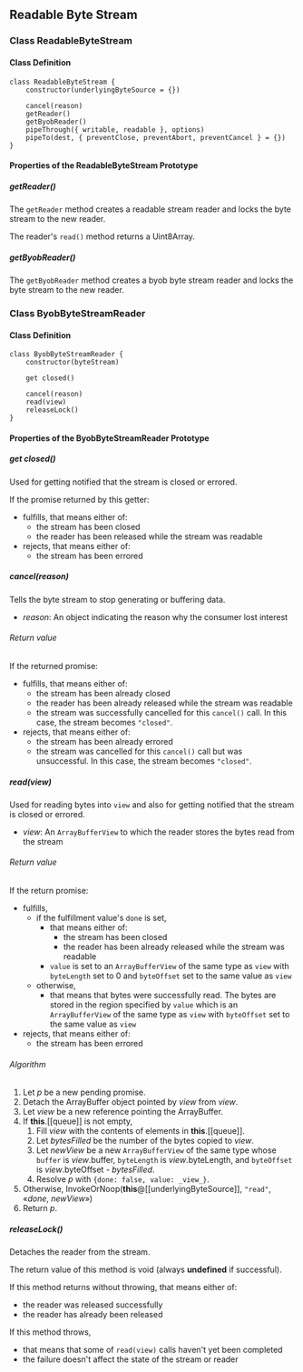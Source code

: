 ## Readable Byte Stream

### Class ReadableByteStream

#### Class Definition

```
class ReadableByteStream {
    constructor(underlyingByteSource = {})

    cancel(reason)
    getReader()
    getByobReader()
    pipeThrough({ writable, readable }, options)
    pipeTo(dest, { preventClose, preventAbort, preventCancel } = {}) 
}
```

#### Properties of the ReadableByteStream Prototype

##### getReader()

The `getReader` method creates a readable stream reader and locks the byte stream to the new reader.

The reader's `read()` method returns a Uint8Array.

##### getByobReader()

The `getByobReader` method creates a byob byte stream reader and locks the byte stream to the new reader.

### Class ByobByteStreamReader

#### Class Definition

```
class ByobByteStreamReader {
    constructor(byteStream)

    get closed()

    cancel(reason)
    read(view)
    releaseLock()
}
```

#### Properties of the ByobByteStreamReader Prototype

##### get closed()

Used for getting notified that the stream is closed or errored.

If the promise returned by this getter:
- fulfills, that means either of:
    - the stream has been closed
    - the reader has been released while the stream was readable
- rejects, that means either of:
    - the stream has been errored

##### cancel(reason)

Tells the byte stream to stop generating or buffering data.

- _reason_: An object indicating the reason why the consumer lost interest

###### Return value

If the returned promise:
- fulfills, that means either of:
    - the stream has been already closed
    - the reader has been already released while the stream was readable
    - the stream was successfully cancelled for this `cancel()` call. In this case, the stream becomes `"closed"`.
- rejects, that means either of:
    - the stream has been already errored
    - the stream was cancelled for this `cancel()` call but was unsuccessful. In this case, the stream becomes `"closed"`.

##### read(view)

Used for reading bytes into `view` and also for getting notified that the stream is closed or errored.

- _view_: An `ArrayBufferView` to which the reader stores the bytes read from the stream

###### Return value

If the return promise:
- fulfills,
    - if the fulfillment value's `done` is set,
        - that means either of:
            - the stream has been closed
            - the reader has been already released while the stream was readable
        - `value` is set to an `ArrayBufferView` of the same type as `view` with `byteLength` set to 0 and `byteOffset` set to the same value as `view`
    - otherwise,
        - that means that bytes were successfully read. The bytes are stored in the region specified by `value` which is an `ArrayBufferView` of the same type as `view` with `byteOffset` set to the same value as `view`
- rejects, that means either of:
    - the stream has been errored

###### Algorithm

1. Let _p_ be a new pending promise.
1. Detach the ArrayBuffer object pointed by _view_ from _view_.
1. Let _view_ be a new reference pointing the ArrayBuffer.
1. If **this**.[[queue]] is not empty,
    1. Fill _view_ with the contents of elements in **this**.[[queue]].
    1. Let _bytesFilled_ be the number of the bytes copied to _view_.
    1. Let _newView_ be a new `ArrayBufferView` of the same type whose `buffer` is _view_.buffer, `byteLength` is _view_.byteLength, and `byteOffset` is _view_.byteOffset - _bytesFilled_.
    1. Resolve _p_ with `{done: false, value: _view_}`.
1. Otherwise, InvokeOrNoop(**this**@[[underlyingByteSource]], `"read"`, «_done_, _newView_»)
1. Return _p_.

##### releaseLock()

Detaches the reader from the stream.

The return value of this method is void (always **undefined** if successful).

If this method returns without throwing, that means either of:
- the reader was released successfully
- the reader has already been released

If this method throws,
- that means that some of `read(view)` calls haven't yet been completed
- the failure doesn't affect the state of the stream or reader
